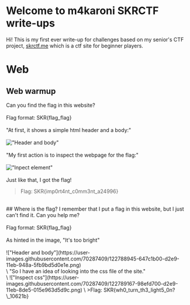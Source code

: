 # Welcome to m4karoni SKRCTF write-ups
Hi! This is my first ever write-up for challenges based on my senior's CTF project, [skrctf.me](skrctf.me) which is a ctf site for beginner players.

# Web

## Web warmup

Can you find the flag in this website?
<br />
<br />
Flag format: SKR{flag_flag}
<br />
<br />
"At first, it shows a simple html header and a body:"
<br />
<br />
!["Header and body"](https://user-images.githubusercontent.com/70287409/122788142-9f318380-d2e8-11eb-8f8e-ba98d1f4837a.png)
<br />
<br />
"My first action is to inspect the webpage for the flag:"
<br />
<br />
!["Inpect element"](https://user-images.githubusercontent.com/70287409/122788412-e455b580-d2e8-11eb-89ab-e08f7739cd0d.png)
<br />
<br />
Just like that, I got the flag!
> Flag: SKR{imp0rt4nt_c0mm3nt_a24996}

<br />
## Where is the flag?
I remember that I put a flag in this website, but I just can't find it. Can you help me?
<br />
<br />
Flag format: SKR{flag_flag}
<br />
<br />
As hinted in the image, "It's too bright"
<br />
<br />
!["Header and body"](https://user-images.githubusercontent.com/70287409/122788945-647c1b00-d2e9-11eb-948a-5fb9bd5d0e1e.png)
<br />
\
"So I have an idea of looking into the css file of the site."
<br />
\
!["Inspect css"](https://user-images.githubusercontent.com/70287409/122789167-98efd700-d2e9-11eb-8de5-015e963d5d9c.png)
\
>Flag: SKR{wh0_turn_th3_light5_0n?\_10621b}


